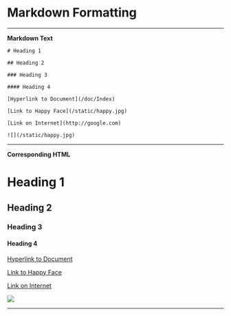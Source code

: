 # Markdown Formatting

---

**Markdown Text**

    # Heading 1

    ## Heading 2

    ### Heading 3

    #### Heading 4

    [Hyperlink to Document](/doc/Index)

    [Link to Happy Face](/static/happy.jpg)

    [Link on Internet](http://google.com)

    ![](/static/happy.jpg)

---

**Corresponding HTML**

# Heading 1

## Heading 2

### Heading 3

#### Heading 4

[Hyperlink to Document](/doc/Index)

[Link to Happy Face](/static/happy.jpg)

[Link on Internet](http://google.com)

![](/static/happy.jpg)

---
